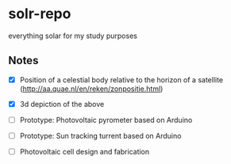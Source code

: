# solr-repo

everything solar for my study purposes

## Notes

- [x] Position of a celestial body relative to the horizon of a satellite (http://aa.quae.nl/en/reken/zonpositie.html)
- [x] 3d depiction of the above
- [ ] Prototype: Photovoltaic pyrometer based on Arduino
- [ ] Prototype: Sun tracking turrent based on Arduino
- [ ] Photovoltaic cell design and fabrication

